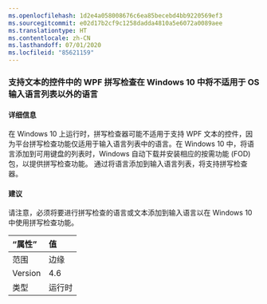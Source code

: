 ```yaml
---
ms.openlocfilehash: 1d2e4a058008676c6ea85becebd4bb9220569ef3
ms.sourcegitcommit: e02d17b2cf9c1258dadda4810a5e6072a0089aee
ms.translationtype: HT
ms.contentlocale: zh-CN
ms.lasthandoff: 07/01/2020
ms.locfileid: "85621159"
---
```

### <a name="wpf-spell-checking-in-text-enabled-controls-will-not-work-in-windows-10-for-languages-not-in-the-oss-input-language-list"></a>支持文本的控件中的 WPF 拼写检查在 Windows 10 中将不适用于 OS 输入语言列表以外的语言

#### <a name="details"></a>详细信息

在 Windows 10 上运行时，拼写检查器可能不适用于支持 WPF 文本的控件，因为平台拼写检查功能仅适用于输入语言列表中的语言。在 Windows 10 中，将语言添加到可用键盘的列表时，Windows 自动下载并安装相应的按需功能 (FOD) 包，以提供拼写检查功能。 通过将语言添加到输入语言列表，将支持拼写检查器。

#### <a name="suggestion"></a>建议

请注意，必须将要进行拼写检查的语言或文本添加到输入语言以在 Windows 10 中使用拼写检查功能。

| “属性”    | 值       |
|:--------|:------------|
| 范围   |边缘|
|Version|4.6|
|类型|运行时|
